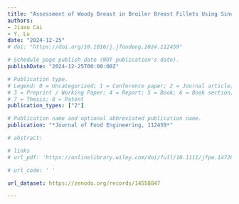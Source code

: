 ```yaml
---
title: "Assessment of Woody Breast in Broiler Breast Fillets Using Sinusoidal Illumination Reflectance Imaging Coupled with Surface Profilometry"
authors: 
- Jiaxu Cai
- Y. Lu
date: "2024-12-25"
# doi: "https://doi.org/10.1016/j.jfoodeng.2024.112459"

# Schedule page publish date (NOT publication's date).
publishDate: "2024-12-25T00:00:00Z"

# Publication type.
# Legend: 0 = Uncategorized; 1 = Conference paper; 2 = Journal article;
# 3 = Preprint / Working Paper; 4 = Report; 5 = Book; 6 = Book section;
# 7 = Thesis; 8 = Patent
publication_types: ["2"]

# Publication name and optional abbreviated publication name.
publication: "*Journal of Food Engineering, 112459*"

# abstract: 

# links
# url_pdf: 'https://onlinelibrary.wiley.com/doi/full/10.1111/jfpe.14726'

# url_code: ' '

url_dataset: https://zenodo.org/records/14558847

---
```

